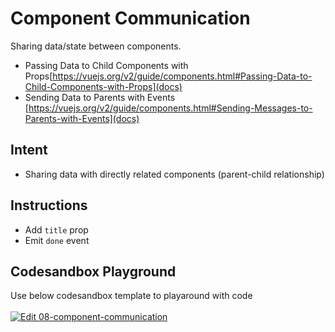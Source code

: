 # Component Communication

Sharing data/state between components.

- Passing Data to Child Components with Props[https://vuejs.org/v2/guide/components.html#Passing-Data-to-Child-Components-with-Props](docs)
- Sending Data to Parents with Events
  [https://vuejs.org/v2/guide/components.html#Sending-Messages-to-Parents-with-Events](docs)

## Intent

- Sharing data with directly related components (parent-child relationship)

## Instructions

- Add `title` prop
- Emit `done` event

## Codesandbox Playground

Use below codesandbox template to playaround with code \
\
[![Edit 08-component-communication](https://codesandbox.io/static/img/play-codesandbox.svg)](https://codesandbox.io/s/08-component-communication-t4p83?fontsize=14)
